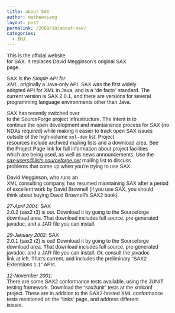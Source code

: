 ```yaml
---
title: about SAX
author: mathewxiang
layout: post
permalink: /2009/10/about-sax/
categories:
  - 默认
---
```

<font style="FonT-FAMiLY: Arial">This is the official website<br /> for SAX. It replaces David Megginson’s original SAX<br /> page.</font>

<font style="FonT-FAMiLY: Arial">SAX is the <em>Simple API for<br /> XML</em>, originally a Java-only API. SAX was the first widely<br /> adopted API for XML in Java, and is a “de facto” standard. The<br /> current version is SAX 2.0.1, and there are versions for several<br /> programming language environments other than Java.</font>

<font style="FonT-FAMiLY: Arial">SAX has recently switched over<br /> to the SourceForge project infrastructure. The intent is to<br /> continue the open development and maintainence process for SAX (no<br /> NDAs required) while making it easier to track open SAX issues<br /> outside of the high-volume <code>xml-dev</code> list. Project<br /> resources include archived mailing lists and a download area. See<br /> the Project Page link for full information about project facilities<br /> which are being used, as well as news announcements. Use the<br /> <em>sax-users@lists.sourceforge.net</em> mailing list to discuss<br /> problems that come up when you’re trying to use SAX.</font>

<font style="FonT-FAMiLY: Arial">David Megginson, who runs an<br /> XML consulting company, has resumed maintaining SAX after a period<br /> of excellent work by David Brownell (if you use SAX, you should<br /> think about buying David Brownell’s SAX2 book).</font>

<font style="FonT-FAMiLY: Arial"><em>27-April 2004:</em> SAX<br /> 2.0.2 (sax2 r3) is out. Download it by going to the Sourceforge<br /> download area. That download includes full source, pre-generated<br /> javadoc, and a JAR file you can install.</font>

<font style="FonT-FAMiLY: Arial"><em>29-January 2002:</em> SAX<br /> 2.0.1 (sax2 r2) is out! Download it by going to the Sourceforge<br /> download area. That download includes full source, pre-generated<br /> javadoc, and a JAR file you can install. Or, consult the javadoc<br /> link at left. That’s current, and includes the preliminary “SAX2<br /> Extensions 1.1″ APIs.</font>

<font style="FonT-FAMiLY: Arial"><em>12-November 2001:</em><br /> There are some SAX2 conformance tests available, using the JUNIT<br /> testing framework. Download the “sax2unit” tests at the xmlconf<br /> project. These are in addition to the SAX2-hosted XML conformance<br /> tests mentioned on the “links” page, and address different<br /> issues.</font>